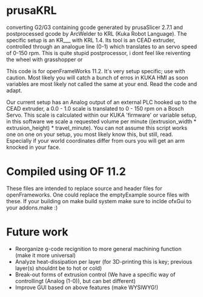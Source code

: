 # prusaKRL
converting G2/G3 containing gcode generated by prusaSlicer 2.7.1 and postprocessed gcode by ArcWelder to KRL (Kuka Robot Language). The specific setup is an KR___ with KRL 1.4. Its tool is an CEAD extruder, controlled through an analogue line (0-1) which translates to an servo speed of 0-150 rpm. This is quite stupid postprocessor, i dont feel like reiventing the wheel with grasshopper or 

This code is for openFrameWorks 11.2. It's very setup specific; use with caution. Most likely you will catch a bunch of erros in KUKA HMI as soon variables are most likely not called the same at your end. Read the code and adapt.

Our current setup has an Analog output of an external PLC hooked up to the CEAD extruder, a 0.0 - 1.0 scale is translated to 0 - 150 rpm on a Bosch Servo. This scale is calculated within our KUKA 'firmware' or variable setup, in this software we scale a requested volume per minute ((extrusion_width * extrusion_height) * travel_minute).
You can not assume this script works one on one on your setup, you most likely know this, but still, read. Especially if your world coordinates differ from ours you will get an arm knocked in your face.

# Compiled using OF 11.2
These files are intended to replace source and header files for openFrameworks. One could replace the emptyExample source files with these. If your building on make build system make sure to inclde ofxGui to your addons.make :)

# Future work
- Reorganize g-code recignition to more general machining function (make it more universal)
- Analyze heat-dissipation per layer (for 3D-printing this is key; previous layer(s) shouldnt be to hot or cold)
- Break-out forms of extrusion control (We have a specific way of controllingt (Analog (1-0)), but can bet different)
- Improve GUI based on above features (make WYSIWYG!)
